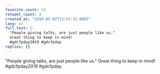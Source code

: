 ```yaml
---
favorite_count: 23
retweet_count: 3
created_at: "2019-03-02T13:57:32.000Z"
lang: en
full_text: |-
  "People giving talks, are just people like us." 
  Great thing to keep in mind!
  #gdcfpday2019 #gdcfpday
replies: []
---
```


"People giving talks, are just people like us." Great thing to keep in mind!
#gdcfpday2019 #gdcfpday

